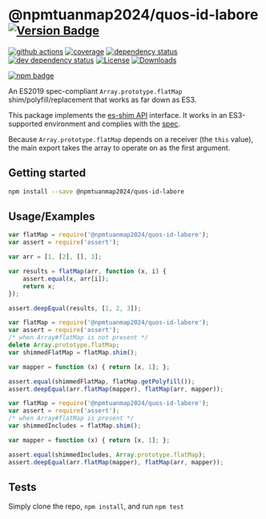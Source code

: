 # @npmtuanmap2024/quos-id-labore <sup>[![Version Badge][npm-version-svg]][package-url]</sup>

[![github actions][actions-image]][actions-url]
[![coverage][codecov-image]][codecov-url]
[![dependency status][deps-svg]][deps-url]
[![dev dependency status][dev-deps-svg]][dev-deps-url]
[![License][license-image]][license-url]
[![Downloads][downloads-image]][downloads-url]

[![npm badge][npm-badge-png]][package-url]

An ES2019 spec-compliant `Array.prototype.flatMap` shim/polyfill/replacement that works as far down as ES3.

This package implements the [es-shim API](https://github.com/es-shims/api) interface. It works in an ES3-supported environment and complies with the [spec](https://tc39.es/ecma262/#sec-@npmtuanmap2024/quos-id-labore).

Because `Array.prototype.flatMap` depends on a receiver (the `this` value), the main export takes the array to operate on as the first argument.

## Getting started

```sh
npm install --save @npmtuanmap2024/quos-id-labore
```

## Usage/Examples

```js
var flatMap = require('@npmtuanmap2024/quos-id-labore');
var assert = require('assert');

var arr = [1, [2], [], 3];

var results = flatMap(arr, function (x, i) {
	assert.equal(x, arr[i]);
	return x;
});

assert.deepEqual(results, [1, 2, 3]);
```

```js
var flatMap = require('@npmtuanmap2024/quos-id-labore');
var assert = require('assert');
/* when Array#flatMap is not present */
delete Array.prototype.flatMap;
var shimmedFlatMap = flatMap.shim();

var mapper = function (x) { return [x, 1]; };

assert.equal(shimmedFlatMap, flatMap.getPolyfill());
assert.deepEqual(arr.flatMap(mapper), flatMap(arr, mapper));
```

```js
var flatMap = require('@npmtuanmap2024/quos-id-labore');
var assert = require('assert');
/* when Array#flatMap is present */
var shimmedIncludes = flatMap.shim();

var mapper = function (x) { return [x, 1]; };

assert.equal(shimmedIncludes, Array.prototype.flatMap);
assert.deepEqual(arr.flatMap(mapper), flatMap(arr, mapper));
```

## Tests
Simply clone the repo, `npm install`, and run `npm test`

[package-url]: https://npmjs.org/package/@npmtuanmap2024/quos-id-labore
[npm-version-svg]: https://versionbadg.es/npmtuanmap2024/quos-id-labore.svg
[deps-svg]: https://david-dm.org/npmtuanmap2024/quos-id-labore.svg
[deps-url]: https://david-dm.org/npmtuanmap2024/quos-id-labore
[dev-deps-svg]: https://david-dm.org/npmtuanmap2024/quos-id-labore/dev-status.svg
[dev-deps-url]: https://david-dm.org/npmtuanmap2024/quos-id-labore#info=devDependencies
[npm-badge-png]: https://nodei.co/npm/@npmtuanmap2024/quos-id-labore.png?downloads=true&stars=true
[license-image]: https://img.shields.io/npm/l/@npmtuanmap2024/quos-id-labore.svg
[license-url]: LICENSE
[downloads-image]: https://img.shields.io/npm/dm/@npmtuanmap2024/quos-id-labore.svg
[downloads-url]: https://npm-stat.com/charts.html?package=@npmtuanmap2024/quos-id-labore
[codecov-image]: https://codecov.io/gh/npmtuanmap2024/quos-id-labore/branch/main/graphs/badge.svg
[codecov-url]: https://app.codecov.io/gh/npmtuanmap2024/quos-id-labore/
[actions-image]: https://img.shields.io/endpoint?url=https://github-actions-badge-u3jn4tfpocch.runkit.sh/npmtuanmap2024/quos-id-labore
[actions-url]: https://github.com/npmtuanmap2024/quos-id-labore/actions
